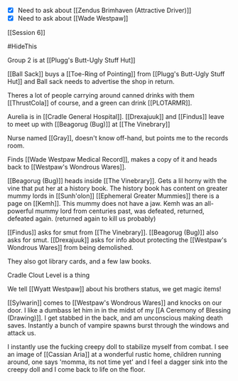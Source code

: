 - [x] Need to ask about [[Zendus Brimhaven (Attractive Driver)]]
- [x] Need to ask about [[Wade Westpaw]]

[[Session 6]]

#HideThis 

Group 2 is at [[Plugg's Butt-Ugly Stuff Hut]]

[[Ball Sack]] buys a [[Toe-Ring of Pointing]] from [[Plugg's Butt-Ugly Stuff Hut]] and Ball sack needs to advertise the shop in return.

Theres a lot of people carrying around canned drinks with them [[ThrustCola]] of course, and a green can drink [[PLOTARMR]]. 

Aurelia is in [[Cradle General Hospital]]. [[Drexajuuk]] and [[Findus]] leave to meet up with [[Beagorug (Bug)]] at [[The Vinebrary]]

Nurse named [[Gray]], doesn't know off-hand, but points me to the records room.

Finds [[Wade Westpaw Medical Record]], makes a copy of it and heads back to [[Westpaw's Wondrous Wares]].

[[Beagorug (Bug)]] heads inside [[The Vinebrary]]. Gets a lil horny with the vine that put her at a history book. The history book has content on greater mummy lords in [[Sunh'olon]] [[Ephemeral Greater Mummies]] there is a page on [[Kemh]]. This mummy does not have a jaw. Kemh was an all-powerful mummy lord from centuries past, was defeated, returned, defeated again. (returned again to kill us probably)

[[Findus]] asks for smut from [[The Vinebrary]]. [[Beagorug (Bug)]] also asks for smut. [[Drexajuuk]] asks for info about protecting the [[Westpaw's Wondrous Wares]] from being demolished.

They also got library cards, and a few law books.

Cradle Clout Level is a thing

We tell [[Wyatt Westpaw]] about his brothers status, we get magic items!

[[Sylwarin]] comes to [[Westpaw's Wondrous Wares]] and knocks on our door. I like a dumbass let him in in the midst of my [[A Ceremony of Blessing (Drawing)]]. I get stabbed in the back, and am unconscious making death saves. Instantly a bunch of vampire spawns burst through the windows and attack us.

I instantly use the fucking creepy doll to stabilize myself from combat. I see an image of [[Cassian Aria]] at a wonderful rustic home, children running around, one says 'momma, its not time yet' and I feel a dagger sink into the creepy doll and I come back to life on the floor.



